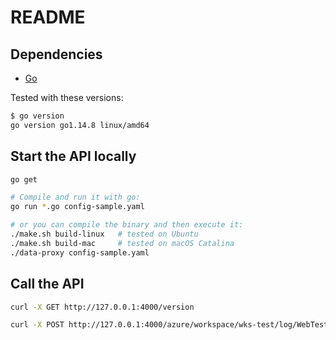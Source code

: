 # README #

## Dependencies

* [Go](https://golang.org/doc/install)

Tested with these versions:
```bash
$ go version
go version go1.14.8 linux/amd64
```

## Start the API locally

```bash
go get

# Compile and run it with go:
go run *.go config-sample.yaml

# or you can compile the binary and then execute it:
./make.sh build-linux   # tested on Ubuntu
./make.sh build-mac     # tested on macOS Catalina
./data-proxy config-sample.yaml
```

## Call the API
```bash
curl -X GET http://127.0.0.1:4000/version

curl -X POST http://127.0.0.1:4000/azure/workspace/wks-test/log/WebTest_Log -d '{ "hello": "world" }'
```